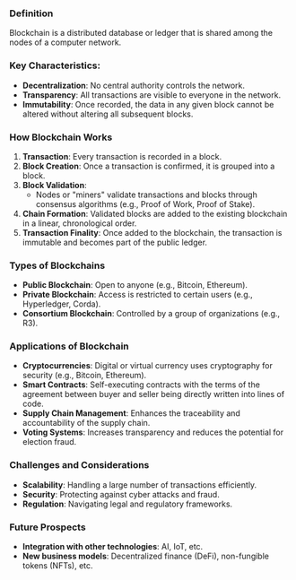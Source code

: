 ### **Definition**
Blockchain is a distributed database or ledger that is shared among the nodes of a computer network.

### **Key Characteristics**:
  - **Decentralization**: No central authority controls the network.
  - **Transparency**: All transactions are visible to everyone in the network.
  - **Immutability**: Once recorded, the data in any given block cannot be altered without altering all subsequent blocks.

### How Blockchain Works
1. **Transaction**: Every transaction is recorded in a block.
2. **Block Creation**: Once a transaction is confirmed, it is grouped into a block.
3. **Block Validation**:
    - Nodes or "miners" validate transactions and blocks through consensus algorithms (e.g., Proof of Work, Proof of Stake).
4. **Chain Formation**: Validated blocks are added to the existing blockchain in a linear, chronological order.
5. **Transaction Finality**: Once added to the blockchain, the transaction is immutable and becomes part of the public ledger.

### Types of Blockchains
- **Public Blockchain**: Open to anyone (e.g., Bitcoin, Ethereum).
- **Private Blockchain**: Access is restricted to certain users (e.g., Hyperledger, Corda).
- **Consortium Blockchain**: Controlled by a group of organizations (e.g., R3).

### Applications of Blockchain
- **Cryptocurrencies**: Digital or virtual currency uses cryptography for security (e.g., Bitcoin, Ethereum).
- **Smart Contracts**: Self-executing contracts with the terms of the agreement between buyer and seller being directly written into lines of code.
- **Supply Chain Management**: Enhances the traceability and accountability of the supply chain.
- **Voting Systems**: Increases transparency and reduces the potential for election fraud.

### Challenges and Considerations
- **Scalability**: Handling a large number of transactions efficiently.
- **Security**: Protecting against cyber attacks and fraud.
- **Regulation**: Navigating legal and regulatory frameworks.

### Future Prospects
- **Integration with other technologies**: AI, IoT, etc.
- **New business models**: Decentralized finance (DeFi), non-fungible tokens (NFTs), etc.
